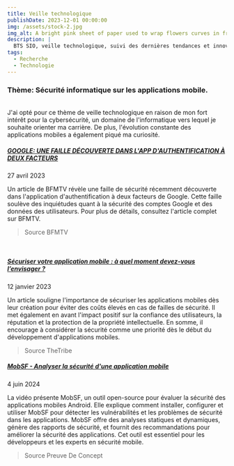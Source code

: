```yaml
---
title: Veille technologique 
publishDate: 2023-12-01 00:00:00
img: /assets/stock-2.jpg
img_alt: A bright pink sheet of paper used to wrap flowers curves in front of rich blue background
description: |
  BTS SIO, veille technologique, suivi des dernières tendances et innovations pour rester à jour dans le domaine informatique.
tags:
  - Recherche
  - Technologie 
---
```

### Thème: Sécurité informatique sur les applications mobile.  
<br>
J'ai opté pour ce thème de veille technologique en raison de mon fort intérêt pour la cybersécurité, un domaine de l'informatique vers lequel je souhaite orienter ma carrière. De plus, l'évolution constante des applications mobiles a également piqué ma curiosité.

##### [**GOOGLE: UNE FAILLE DÉCOUVERTE DANS L'APP D'AUTHENTIFICATION À DEUX FACTEURS**](https://www.bfmtv.com/tech/cybersecurite/google-une-faille-decouverte-dans-l-app-d-authentification-a-deux-facteurs_AN-202304270693.html)

27 avril 2023

Un article de BFMTV révèle une faille de sécurité récemment découverte dans l'application d'authentification à deux facteurs de Google. Cette faille soulève des inquiétudes quant à la sécurité des comptes Google et des données des utilisateurs. Pour plus de détails, consultez l'article complet sur BFMTV.

> Source BFMTV

<br>

##### [**Sécuriser votre application mobile : à quel moment devez-vous l’envisager ?**](https://thetribe.io/quand-securiser-votre-application-mobile/)

12 janvier 2023

Un article souligne l'importance de sécuriser les applications mobiles dès leur création pour éviter des coûts élevés en cas de failles de sécurité. Il met également en avant l'impact positif sur la confiance des utilisateurs, la réputation et la protection de la propriété intellectuelle. En somme, il encourage à considérer la sécurité comme une priorité dès le début du développement d'applications mobiles.

> Source TheTribe

##### [**MobSF - Analyser la sécurité d'une application mobile**](https://www.youtube.com/watch?v=2RRBJK0s_dg)

4 juin 2024

La vidéo présente MobSF, un outil open-source pour évaluer la sécurité des applications mobiles Android. Elle explique comment installer, configurer et utiliser MobSF pour détecter les vulnérabilités et les problèmes de sécurité dans les applications. MobSF offre des analyses statiques et dynamiques, génère des rapports de sécurité, et fournit des recommandations pour améliorer la sécurité des applications. Cet outil est essentiel pour les développeurs et les experts en sécurité mobile.

> Source Preuve De Concept